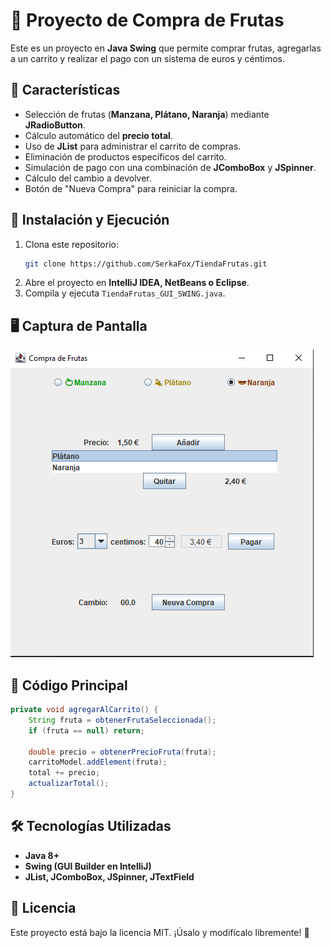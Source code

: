 # 🛒 Proyecto de Compra de Frutas

Este es un proyecto en **Java Swing** que permite comprar frutas, agregarlas a un carrito y realizar el pago con un sistema de euros y céntimos.

## 📌 Características
- Selección de frutas (**Manzana, Plátano, Naranja**) mediante **JRadioButton**.
- Cálculo automático del **precio total**.
- Uso de **JList** para administrar el carrito de compras.
- Eliminación de productos específicos del carrito.
- Simulación de pago con una combinación de **JComboBox** y **JSpinner**.
- Cálculo del cambio a devolver.
- Botón de "Nueva Compra" para reiniciar la compra.

## 🚀 Instalación y Ejecución
1. Clona este repositorio:
   ```bash
   git clone https://github.com/SerkaFox/TiendaFrutas.git
   ```
2. Abre el proyecto en **IntelliJ IDEA, NetBeans o Eclipse**.
3. Compila y ejecuta `TiendaFrutas_GUI_SWING.java`.

## 🖥️ Captura de Pantalla
![Interfaz](images/Screenshot.png)


## 📜 Código Principal
```java
private void agregarAlCarrito() {
    String fruta = obtenerFrutaSeleccionada();
    if (fruta == null) return;
    
    double precio = obtenerPrecioFruta(fruta);
    carritoModel.addElement(fruta);
    total += precio;
    actualizarTotal();
}
```

## 🛠️ Tecnologías Utilizadas
- **Java 8+**
- **Swing (GUI Builder en IntelliJ)**
- **JList, JComboBox, JSpinner, JTextField**

## 📄 Licencia
Este proyecto está bajo la licencia MIT. ¡Úsalo y modifícalo libremente! 🎉
